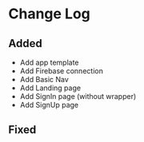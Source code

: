 # Change Log

## Added
- Add app template
- Add Firebase connection
- Add Basic Nav
- Add Landing page
- Add SignIn page (without wrapper)
- Add SignUp page 

## Fixed
